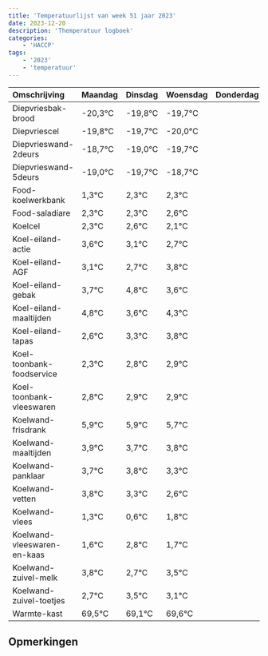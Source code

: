 ```yaml
---
title: 'Temperatuurlijst van week 51 jaar 2023'
date: 2023-12-20
description: 'Themperatuur logboek'
categories:
    - 'HACCP'
tags:
    - '2023'
    - 'temperatuur'
---
```

|Omschrijving|Maandag|Dinsdag|Woensdag|Donderdag|Vrijdag|Zaterdag|Zondag|
|:---|:---|:---|:---|:---|:---|:---|:---|
|Diepvriesbak-brood|-20,3°C|-19,8°C|-19,7°C| | | | |
|Diepvriescel|-19,8°C|-19,7°C|-20,0°C| | | | |
|Diepvrieswand-2deurs|-18,7°C|-19,0°C|-19,7°C| | | | |
|Diepvrieswand-5deurs|-19,0°C|-19,7°C|-18,7°C| | | | |
|Food-koelwerkbank|1,3°C|2,3°C|2,3°C| | | | |
|Food-saladiare|2,3°C|2,3°C|2,6°C| | | | |
|Koelcel|2,3°C|2,6°C|2,1°C| | | | |
|Koel-eiland-actie|3,6°C|3,1°C|2,7°C| | | | |
|Koel-eiland-AGF|3,1°C|2,7°C|3,8°C| | | | |
|Koel-eiland-gebak|3,7°C|4,8°C|3,6°C| | | | |
|Koel-eiland-maaltijden|4,8°C|3,6°C|4,3°C| | | | |
|Koel-eiland-tapas|2,6°C|3,3°C|3,8°C| | | | |
|Koel-toonbank-foodservice|2,3°C|2,8°C|2,9°C| | | | |
|Koel-toonbank-vleeswaren|2,8°C|2,9°C|2,9°C| | | | |
|Koelwand-frisdrank|5,9°C|5,9°C|5,7°C| | | | |
|Koelwand-maaltijden|3,9°C|3,7°C|3,8°C| | | | |
|Koelwand-panklaar|3,7°C|3,8°C|3,3°C| | | | |
|Koelwand-vetten|3,8°C|3,3°C|2,6°C| | | | |
|Koelwand-vlees|1,3°C|0,6°C|1,8°C| | | | |
|Koelwand-vleeswaren-en-kaas|1,6°C|2,8°C|1,7°C| | | | |
|Koelwand-zuivel-melk|3,8°C|2,7°C|3,5°C| | | | |
|Koelwand-zuivel-toetjes|2,7°C|3,5°C|3,1°C| | | | |
|Warmte-kast|69,5°C|69,1°C|69,6°C| | | | |

## Opmerkingen


